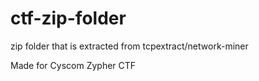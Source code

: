 # ctf-zip-folder
zip folder that is extracted from tcpextract/network-miner

Made for Cyscom Zypher CTF

